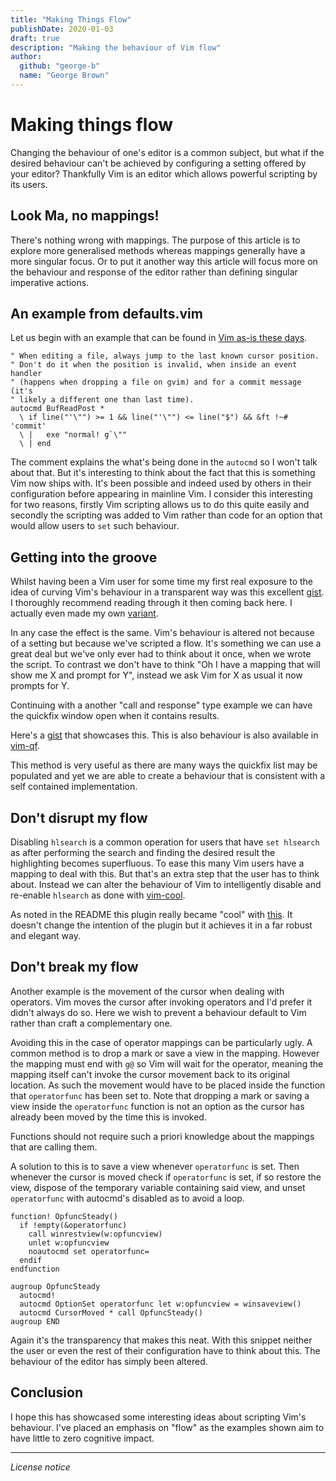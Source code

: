 ```yaml
---
title: "Making Things Flow"
publishDate: 2020-01-03
draft: true
description: "Making the behaviour of Vim flow"
author:
  github: "george-b"
  name: "George Brown"
---
```


# Making things flow

Changing the behaviour of one's editor is a common subject, but what if the desired behaviour can't be achieved by configuring a setting offered by your editor? Thankfully Vim is an editor which allows powerful scripting by its users.

## Look Ma, no mappings!

There's nothing wrong with mappings. The purpose of this article is to explore more generalised methods whereas mappings generally have a more singular focus. Or to put it another way this article will focus more on the behaviour and response of the editor rather than defining singular imperative actions.

## An example from defaults.vim

Let us begin with an example that can be found in [Vim as-is these days][defaults.vim].

```vim
" When editing a file, always jump to the last known cursor position.
" Don't do it when the position is invalid, when inside an event handler
" (happens when dropping a file on gvim) and for a commit message (it's
" likely a different one than last time).
autocmd BufReadPost *
  \ if line("'\"") >= 1 && line("'\"") <= line("$") && &ft !~# 'commit'
  \ |   exe "normal! g`\""
  \ | end
```

The comment explains the what's being done in the `autocmd` so I won't talk about that. But it's interesting to think about the fact that this is something Vim now ships with. It's been possible and indeed used by others in their configuration before appearing in mainline Vim. I consider this interesting for two reasons, firstly Vim scripting allows us to do this quite easily and secondly the scripting was added to Vim rather than code for an option that would allow users to `set` such behaviour.

## Getting into the groove

Whilst having been a Vim user for some time my first real exposure to the idea of curving Vim's behaviour in a transparent way was this excellent [gist][CCR]. I thoroughly recommend reading through it then coming back here. I actually even made my own [variant][Autoreply].

In any case the effect is the same. Vim's behaviour is altered not because of a setting but because we've scripted a flow. It's something we can use a great deal but we've only ever had to think about it once, when we wrote the script. To contrast we don't have to think "Oh I have a mapping that will show me X and prompt for Y", instead we ask Vim for X as usual it now prompts for Y.

Continuing with a another "call and response" type example we can have the quickfix window open when it contains results.

Here's a [gist][instant-grep] that showcases this. This is also behaviour is also available in [vim-qf][vim-qf].

This method is very useful as there are many ways the quickfix list may be populated and yet we are able to create a behaviour that is consistent with a self contained implementation.

## Don't disrupt my flow

Disabling `hlsearch` is a common operation for users that have `set hlsearch` as after performing the search and finding the desired result the highlighting becomes superfluous. To ease this many Vim users have a mapping to deal with this. But that's an extra step that the user has to think about. Instead we can alter the behaviour of Vim to intelligently disable and re-enable `hlsearch` as done with [vim-cool][vim-cool].

As noted in the README this plugin really became "cool" with [this][vim-cool_purpleP]. It doesn't change the intention of the plugin but it achieves it in a far robust and elegant way.

## Don't break my flow

Another example is the movement of the cursor when dealing with operators. Vim moves the cursor after invoking operators and I'd prefer it didn't always do so. Here we wish to prevent a behaviour default to Vim rather than craft a complementary one.

Avoiding this in the case of operator mappings can be particularly ugly. A common method is to drop a mark or save a view in the mapping. However the mapping must end with `g@` so Vim will wait for the operator, meaning the mapping itself can't invoke the cursor movement back to its original location. As such the movement would have to be placed inside the function that `operatorfunc` has been set to. Note that dropping a mark or saving a view inside the `operatorfunc` function is not an option as the cursor has already been moved by the time this is invoked.

Functions should not require such a priori knowledge about the mappings that are calling them.

A solution to this is to save a view whenever `operatorfunc` is set. Then whenever the cursor is moved check if `operatorfunc` is set, if so restore the view, dispose of the temporary variable containing said view, and unset `operatorfunc` with autocmd's disabled as to avoid a loop.

```vim
function! OpfuncSteady()
  if !empty(&operatorfunc)
    call winrestview(w:opfuncview)
    unlet w:opfuncview
    noautocmd set operatorfunc=
  endif
endfunction

augroup OpfuncSteady
  autocmd!
  autocmd OptionSet operatorfunc let w:opfuncview = winsaveview()
  autocmd CursorMoved * call OpfuncSteady()
augroup END
```

Again it's the transparency that makes this neat. With this snippet neither the user or even the rest of their configuration have to think about this. The behaviour of the editor has simply been altered.

## Conclusion

I hope this has showcased some interesting ideas about scripting Vim's behaviour. I've placed an emphasis on "flow" as the examples shown aim to have little to zero cognitive impact.

---

_License notice_

[defaults.vim]: https://github.com/vim/vim/blob/eaf35241197fc6b9ee9af993095bf5e6f35c8f1a/runtime/defaults.vim#L108-L117
[CCR]: https://gist.github.com/romainl/047aca21e338df7ccf771f96858edb86
[autoreply]: https://gist.github.com/george-b/2f842efaf2141cb935a81f6174b6401f
[instant-grep]: https://gist.github.com/romainl/56f0c28ef953ffc157f36cc495947ab3
[vim-qf]: https://github.com/romainl/vim-qf
[vim-cool]: https://github.com/romainl/vim-cool
[vim-cool_purpleP]: https://github.com/romainl/vim-cool/issues/9

[//]: # ( Vim: set spell spelllang=en: )
